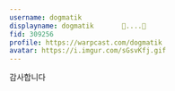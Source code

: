 ```yaml
---
username: dogmatik
displayname: dogmatik       🎩....🔵
fid: 309256
profile: https://warpcast.com/dogmatik
avatar: https://i.imgur.com/sGsvKfj.gif
---
```

감사합니다  
